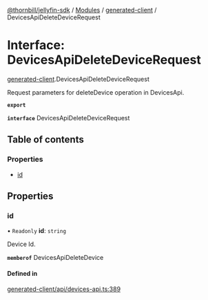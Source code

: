 [@thornbill/jellyfin-sdk](../README.md) / [Modules](../modules.md) / [generated-client](../modules/generated_client.md) / DevicesApiDeleteDeviceRequest

# Interface: DevicesApiDeleteDeviceRequest

[generated-client](../modules/generated_client.md).DevicesApiDeleteDeviceRequest

Request parameters for deleteDevice operation in DevicesApi.

**`export`**

**`interface`** DevicesApiDeleteDeviceRequest

## Table of contents

### Properties

- [id](generated_client.DevicesApiDeleteDeviceRequest.md#id)

## Properties

### id

• `Readonly` **id**: `string`

Device Id.

**`memberof`** DevicesApiDeleteDevice

#### Defined in

[generated-client/api/devices-api.ts:389](https://github.com/thornbill/jellyfin-sdk-typescript/blob/c65c42e/src/generated-client/api/devices-api.ts#L389)
